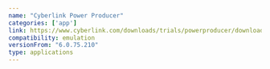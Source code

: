 ```yaml
---
name: "Cyberlink Power Producer"
categories: ['app']
link: https://www.cyberlink.com/downloads/trials/powerproducer/download_en_US.html?affid=2581_998_555_0_0_ENU
compatibility: emulation
versionFrom: "6.0.75.210"
type: applications
---
```


